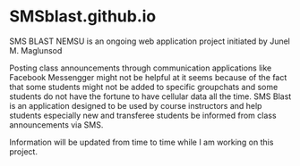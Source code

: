 # SMSblast.github.io


SMS BLAST NEMSU is an ongoing web application project initiated by Junel M. Maglunsod


Posting class announcements through communication applications like Facebook Messengger might not be helpful at it seems because of the fact that some students might not be added to specific groupchats and some students do not have the fortune to have cellular data all the time. SMS Blast is an application designed to be used by course instructors and help students especially new and transferee students be informed from class announcements via SMS. 

Information will be updated from time to time while I am working on this project. 
